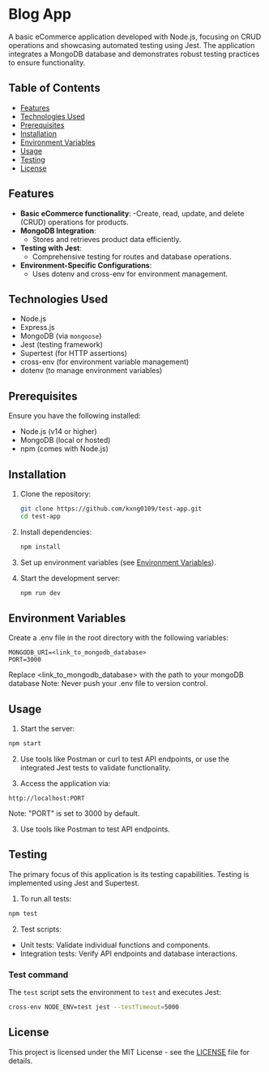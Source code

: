 # Blog App

A basic eCommerce application developed with Node.js, focusing on CRUD operations and showcasing automated testing using Jest. The application integrates a MongoDB database and demonstrates robust testing practices to ensure functionality.

## Table of Contents

- <a href="#features">Features</a>
- <a href="#technologies-used">Technologies Used</a>
- <a href="#prerequisites">Prerequisites</a>
- <a href="#installation">Installation</a>
- <a href="#environment-variables">Environment Variables</a>
- <a href="#usage">Usage</a>
- <a href="#testing">Testing</a>
- <a href="#license">License</a>

## Features

- **Basic eCommerce functionality**:
	-Create, read, update, and delete (CRUD) operations for products.
- **MongoDB Integration**:
	- Stores and retrieves product data efficiently.
- **Testing with Jest**:
	- Comprehensive testing for routes and database operations.
- **Environment-Specific Configurations**:
	- Uses dotenv and cross-env for environment management.

## Technologies Used

- Node.js
- Express.js
- MongoDB (via ```mongoose```)
- Jest (testing framework)
- Supertest (for HTTP assertions)
- cross-env (for environment variable management)
- dotenv (to manage environment variables)

## Prerequisites

Ensure you have the following installed:
- Node.js (v14 or higher)
- MongoDB (local or hosted)
- npm (comes with Node.js)

## Installation

1. Clone the repository:
	```bash
	git clone https://github.com/kxng0109/test-app.git
	cd test-app
	```

2. Install dependencies:
	```bash
	npm install
	```

3. Set up environment variables (see <a href="#environment-variables">Environment Variables</a>).

4. Start the development server:
	```bash
	npm run dev
	```

## Environment Variables

Create a .env file in the root directory with the following variables:
```plaintext
MONGODB_URI=<link_to_mongodb_database>
PORT=3000
```
Replace <link_to_mongodb_database> with the path to your mongoDB database
Note: Never push your .env file to version control.

## Usage

1. Start the server:
```bash
npm start
```

2. Use tools like Postman or curl to test API endpoints, or use the integrated Jest tests to validate functionality.

3. Access the application via:
```plaintext
http://localhost:PORT
```
Note: "PORT" is set to 3000 by default.

3. Use tools like Postman to test API endpoints.

## Testing

The primary focus of this application is its testing capabilities. Testing is implemented using Jest and Supertest.

1. To run all tests:
```bash
npm test
```

2. Test scripts:
- Unit tests: Validate individual functions and components.
- Integration tests: Verify API endpoints and database interactions.

### Test command
The ```test``` script sets the environment to ```test``` and executes Jest:
```bash
cross-env NODE_ENV=test jest --testTimeout=5000
```

## License
This project is licensed under the MIT License - see the <a href="/LICENSE">LICENSE</a> file for details.